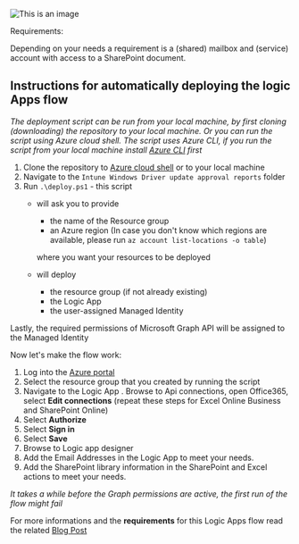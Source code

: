 ![This is an image](https://www.inthecloud247.com/wp-content/uploads/2022/01/Azure-Logic-Apps-GitHub01.png)

Requirements:

Depending on your needs a requirement is a (shared) mailbox and (service) account with access to a SharePoint document.

## Instructions for automatically deploying the logic Apps flow ##

*The deployment script can be run from your local machine, by first cloning (downloading) the repository to your local machine. Or you can run the script using Azure cloud shell.
The script uses Azure CLI, if you run the script from your local machine install [Azure CLI](https://docs.microsoft.com/en-us/cli/azure/install-azure-cli) first*

1. Clone the repository to [Azure cloud shell](https://shell.azure.com) or to your local machine
2. Navigate to the `Intune Windows Driver update approval reports` folder
3. Run `.\deploy.ps1` - this script
    * will ask you to provide
        * the name of the Resource group
        * an Azure region (In case you don't know which regions are available, please run `az account list-locations -o table`)

        where you want your resources to be deployed
    * will deploy
        * the resource group (if not already existing)
        * the Logic App
        * the user-assigned Managed Identity

Lastly, the required permissions of Microsoft Graph API will be assigned to the Managed Identity

Now let's make the flow work:

1. Log into the [Azure portal](https://portal.azure.com)
2. Select the resource group that you created by running the script
3. Navigate to the Logic App
. Browse to Api connections, open Office365, select **Edit connections** (repeat these steps for Excel Online Business and SharePoint Online)
4. Select **Authorize**
5. Select **Sign in**
6. Select **Save**
7. Browse to Logic app designer
8. Add the Email Addresses in the Logic App to meet your needs.
9. Add the SharePoint library information in the SharePoint and Excel actions to meet your needs.

*It takes a while before the Graph permissions are active, the first run of the flow might fail*

For more informations and the **requirements** for this Logic Apps flow read the related [Blog Post](https://www.inthecloud247.com/create-a-windows-driver-update-approval-report-with-logic-apps/)
